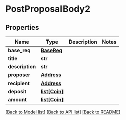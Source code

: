 # PostProposalBody2

## Properties
Name | Type | Description | Notes
------------ | ------------- | ------------- | -------------
**base_req** | [**BaseReq**](BaseReq.md) |  | 
**title** | **str** |  | 
**description** | **str** |  | 
**proposer** | [**Address**](Address.md) |  | 
**recipient** | [**Address**](Address.md) |  | 
**deposit** | [**list[Coin]**](Coin.md) |  | 
**amount** | [**list[Coin]**](Coin.md) |  | 

[[Back to Model list]](../README.md#documentation-for-models) [[Back to API list]](../README.md#documentation-for-api-endpoints) [[Back to README]](../README.md)


